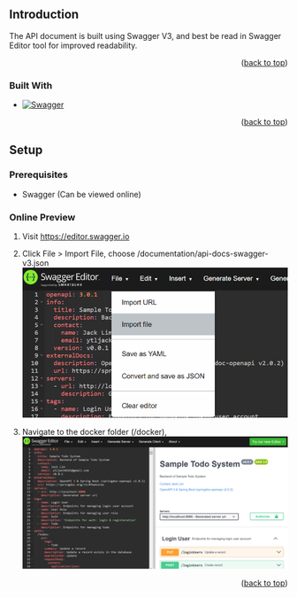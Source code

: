 <a name="readme-top"></a>


<!-- INTRO -->
## Introduction

The API document is built using Swagger V3, and best be read in Swagger Editor tool for improved readability.

<p align="right">(<a href="#readme-top">back to top</a>)</p>



### Built With

* [![Swagger][Swagger-UI]][Swagger-UI-url]


<p align="right">(<a href="#readme-top">back to top</a>)</p>



<!-- GETTING STARTED -->
## Setup

### Prerequisites

* Swagger (Can be viewed online)

### Online Preview

1. Visit https://editor.swagger.io
  
2. Click File > Import File, choose /documentation/api-docs-swagger-v3.json
   ![Swagger Online Editor][swagger-import-screenshot]

3. Navigate to the docker folder (/docker),
   ![Swagger Loaded][swagger-loaded-screenshot]



<p align="right">(<a href="#readme-top">back to top</a>)</p>





<!-- MARKDOWN LINKS & IMAGES -->
[swagger-import-screenshot]: images/swagger-import-screenshot.png
[swagger-loaded-screenshot]: images/swagger-loaded-screenshot.png
[Swagger-UI]: https://img.shields.io/badge/-Swagger-%23Clojure?style=for-the-badge&logo=swagger&logoColor=white
[Swagger-UI-url]: https://swagger.io

